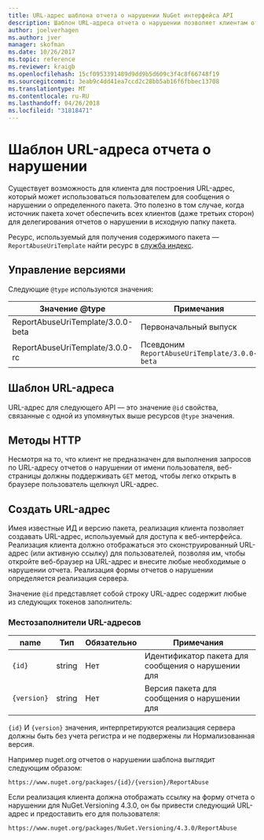 ```yaml
---
title: URL-адрес шаблона отчета о нарушении NuGet интерфейса API
description: Шаблон URL-адреса отчета о нарушении позволяет клиентам отображать ссылку на отчет о нарушении в их пользовательского интерфейса.
author: joelverhagen
ms.author: jver
manager: skofman
ms.date: 10/26/2017
ms.topic: reference
ms.reviewer: kraigb
ms.openlocfilehash: 15cf0953391489d9dd9b5d609c3f4c8f66748f19
ms.sourcegitcommit: 3eab9c4dd41ea7ccd2c28bb5ab16f6fbbec13708
ms.translationtype: MT
ms.contentlocale: ru-RU
ms.lasthandoff: 04/26/2018
ms.locfileid: "31818471"
---
```

# <a name="report-abuse-url-template"></a>Шаблон URL-адреса отчета о нарушении

Существует возможность для клиента для построения URL-адрес, который может использоваться пользователем для сообщения о нарушении о определенного пакета. Это полезно в том случае, когда источник пакета хочет обеспечить всех клиентов (даже третьих сторон) для делегирования отчетов о нарушении в исходную папку пакета.

Ресурс, используемый для получения содержимого пакета — `ReportAbuseUriTemplate` найти ресурс в [служба индекс](service-index.md).

## <a name="versioning"></a>Управление версиями

Следующие `@type` используются значения:

Значение @type                       | Примечания
--------------------------------- | -----
ReportAbuseUriTemplate/3.0.0-beta | Первоначальный выпуск
ReportAbuseUriTemplate/3.0.0-rc   | Псевдоним `ReportAbuseUriTemplate/3.0.0-beta`

## <a name="url-template"></a>Шаблон URL-адреса

URL-адрес для следующего API — это значение `@id` свойства, связанные с одной из упомянутых выше ресурсов `@type` значения.

## <a name="http-methods"></a>Методы HTTP

Несмотря на то, что клиент не предназначен для выполнения запросов по URL-адресу отчетов о нарушении от имени пользователя, веб-страницы должны поддерживать `GET` метод, чтобы легко открыть в браузере пользователь щелкнул URL-адрес.

## <a name="construct-the-url"></a>Создать URL-адрес

Имея известные ИД и версию пакета, реализация клиента позволяет создавать URL-адрес, используемый для доступа к веб-интерфейса. Реализация клиента должно отображаться это сконструированный URL-адрес (или активную ссылку) для пользователей, позволяя им, чтобы откройте веб-браузер на URL-адрес и внесите любые необходимые о нарушении отчета. Реализация формы отчетов о нарушении определяется реализация сервера.

Значение `@id` представляет собой строку URL-адрес содержит любые из следующих токенов заполнитель:

### <a name="url-placeholders"></a>Местозаполнители URL-адресов

name        | Тип    | Обязательно | Примечания
----------- | ------- | -------- | -----
`{id}`      | string  | Нет       | Идентификатор пакета для сообщения о нарушении для
`{version}` | string  | Нет       | Версия пакета для сообщения о нарушении для

`{id}` И `{version}` значения, интерпретируются реализация сервера должны быть без учета регистра и не подвержены ли Нормализованная версия.

Например nuget.org отчетов о нарушении шаблона выглядит следующим образом:

    https://www.nuget.org/packages/{id}/{version}/ReportAbuse

Если реализация клиента должна отображать ссылку на форму отчета о нарушении для NuGet.Versioning 4.3.0, он бы привести следующий URL-адрес и предоставить его для пользователя:

    https://www.nuget.org/packages/NuGet.Versioning/4.3.0/ReportAbuse
